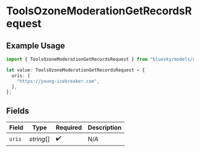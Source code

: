 # ToolsOzoneModerationGetRecordsRequest

## Example Usage

```typescript
import { ToolsOzoneModerationGetRecordsRequest } from "bluesky/models/operations";

let value: ToolsOzoneModerationGetRecordsRequest = {
  uris: [
    "https://young-icebreaker.com",
  ],
};
```

## Fields

| Field              | Type               | Required           | Description        |
| ------------------ | ------------------ | ------------------ | ------------------ |
| `uris`             | *string*[]         | :heavy_check_mark: | N/A                |